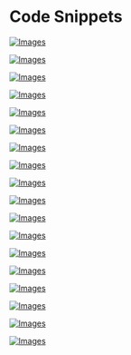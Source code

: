 # Code Snippets

[![Images](images/vol1_f0459-01.jpg)](vol1_ch18.md#f0459-01a)

[![Images](images/vol1_f0460-01.jpg)](vol1_ch18.md#f0460-01a)

[![Images](images/vol1_f0461-01.jpg)](vol1_ch18.md#f0461-01a)

[![Images](images/vol1_f0461-02.jpg)](vol1_ch18.md#f0461-02a)

[![Images](images/vol1_f0462-01.jpg)](vol1_ch18.md#f0462-01a)

[![Images](images/vol1_f0466-01.jpg)](vol1_ch18.md#f0466-01a)

[![Images](images/vol1_f0466-02.jpg)](vol1_ch18.md#f0466-02a)

[![Images](images/vol1_f0468-01.jpg)](vol1_ch18.md#f0468-01a)

[![Images](images/vol1_f0469-01.jpg)](vol1_ch18.md#f0469-01a)

[![Images](images/vol1_f0471-01.jpg)](vol1_ch18.md#f0471-01a)

[![Images](images/vol1_f0472-01.jpg)](vol1_ch18.md#f0472-01a)

[![Images](images/vol1_f0475-01.jpg)](vol1_ch18.md#f0475-01a)

[![Images](images/vol1_f0475-02.jpg)](vol1_ch18.md#f0475-02a)

[![Images](images/vol1_f0476-01.jpg)](vol1_ch18.md#f0476-01a)

[![Images](images/vol1_f0480-01.jpg)](vol1_ch18.md#f0480-01a)

[![Images](images/vol1_f0480-02.jpg)](vol1_ch18.md#f0480-02a)

[![Images](images/vol1_f0481-01.jpg)](vol1_ch18.md#f0481-01a)

[![Images](images/vol1_f0482-01.jpg)](vol1_ch18.md#f0482-01a)
